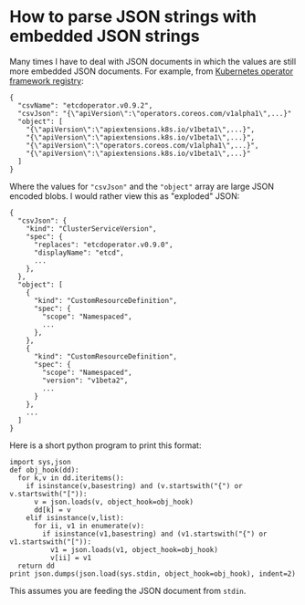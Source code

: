 How to parse JSON strings with embedded JSON strings
====================================================

Many times I have to deal with JSON documents in which the values are still
more embedded JSON documents.  For example, from [Kubernetes operator framework
registry](https://github.com/operator-framework/operator-registry#example):

    {
      "csvName": "etcdoperator.v0.9.2",
      "csvJson": "{\"apiVersion\":\"operators.coreos.com/v1alpha1\",...}"
      "object": [
        "{\"apiVersion\":\"apiextensions.k8s.io/v1beta1\",...}",
        "{\"apiVersion\":\"apiextensions.k8s.io/v1beta1\",...}",
        "{\"apiVersion\":\"operators.coreos.com/v1alpha1\",...}",
        "{\"apiVersion\":\"apiextensions.k8s.io/v1beta1\",...}"
      ]
    }

Where the values for `"csvJson"` and the `"object"` array are large JSON
encoded blobs.  I would rather view this as "exploded" JSON:

    {
      "csvJson": {
        "kind": "ClusterServiceVersion",
        "spec": {
          "replaces": "etcdoperator.v0.9.0",
          "displayName": "etcd",
          ...
        },
      },
      "object": [
        {
          "kind": "CustomResourceDefinition",
          "spec": {
            "scope": "Namespaced",
            ...
          },
        },
        {
          "kind": "CustomResourceDefinition",
          "spec": {
            "scope": "Namespaced",
            "version": "v1beta2",
            ...
          }
        },
        ...
      ]
    }

Here is a short python program to print this format:

    import sys,json
    def obj_hook(dd):
      for k,v in dd.iteritems():
        if isinstance(v,basestring) and (v.startswith("{") or v.startswith("[")):
          v = json.loads(v, object_hook=obj_hook)
          dd[k] = v
        elif isinstance(v,list):
          for ii, v1 in enumerate(v):
            if isinstance(v1,basestring) and (v1.startswith("{") or v1.startswith("[")):
              v1 = json.loads(v1, object_hook=obj_hook)
              v[ii] = v1
      return dd
    print json.dumps(json.load(sys.stdin, object_hook=obj_hook), indent=2)

This assumes you are feeding the JSON document from `stdin`.
